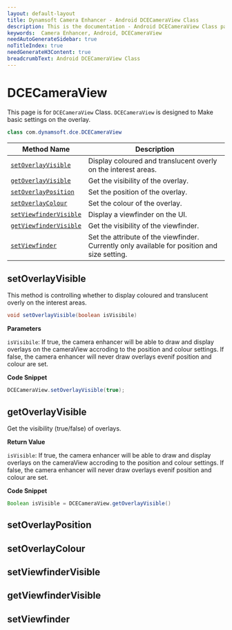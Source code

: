 ```yaml
---
layout: default-layout
title: Dynamsoft Camera Enhancer - Android DCECameraView Class
description: This is the documentation - Android DCECameraView Class page of Dynamsoft Camera Enhancer.
keywords:  Camera Enhancer, Android, DCECameraView
needAutoGenerateSidebar: true
noTitleIndex: true
needGenerateH3Content: true
breadcrumbText: Android DCECameraView Class
---
```


# DCECameraView

This page is for `DCECameraView` Class. `DCECameraView` is designed to Make basic settings on the overlay.

```Java
class com.dynamsoft.dce.DCECameraView
```

| Method Name | Description |
|------|------|
| [`setOverlayVisible`](#setOverlayVisible) | Display coloured and translucent overly on the interest areas. |
| [`getOverlayVisible`](#getOverlayVisible) | Get the visibility of the overlay. |
| [`setOverlayPosition`](#setOverlayPosition) | Set the position of the overlay. |
| [`setOverlayColour`](#setOverlayColour) | Set the colour of the overlay. |
| [`setViewfinderVisible`](#setViewfinderVisible) | Display a viewfinder on the UI. |
| [`getViewfinderVisible`](#getViewfinderVisible) | Get the visibility of the viewfinder. |
| [`setViewfinder`](#setViewfinder) | Set the attribute of the viewfinder. Currently only available for position and size setting. |

## setOverlayVisible

This method is controlling whether to display coloured and translucent overly on the interest areas.

```java
void setOverlayVisible(boolean isVisibile)
```

**Parameters**

`isVisibile`: If true, the camera enhancer will be able to draw and display overlays on the cameraView accroding to the position and colour settings. If false, the camera enhancer will never draw overlays evenif position and colour are set.

**Code Snippet**

```java
DCECameraView.setOverlayVisible(true);
```

## getOverlayVisible

Get the visibility (true/false) of overlays.

**Return Value**

`isVisible`: If true, the camera enhancer will be able to draw and display overlays on the cameraView accroding to the position and colour settings. If false, the camera enhancer will never draw overlays evenif position and colour are set.

**Code Snippet**

```java
Boolean isVisible = DCECameraView.getOverlayVisible()
```

## setOverlayPosition

## setOverlayColour

## setViewfinderVisible

## getViewfinderVisible

## setViewfinder

